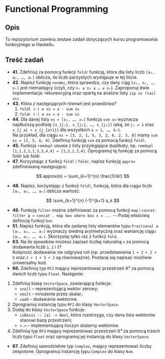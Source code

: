 # Functional Programming

## Opis
To repozytorium zawiera zestaw zadań dotyczących kursu programowania funkcyjnego w Haskellu.

## Treść zadań

- **41.** Zdefiniuj za pomocą funkcji `foldr` funkcję, która dla listy liczb `[a₁, a₂, …, aₙ]` oblicza, ile liczb parzystych występuje w tej liście.
- **42.** Napisz funkcję `nondec`, która sprawdza, czy dany ciąg `[x₁, x₂, …, xₙ]` jest niemalejący (czyli, czy `x₁ ≤ x₂ ≤ … ≤ xₙ`). Zaproponuj dwie implementacje: rekurencyjną oraz opartą na analizie listy `zip xs (tail xs)`.
- **43.** Która z następujących równań jest prawdziwa?  
  1. `foldl (-) e xs = e - sum xs`  
  2. `foldr (-) e xs = e - sum xs`
- **44.** Dla danej listy `xs = [x₁, …, xₙ]` funkcja `ssm xs` wyznacza najdłuższą podlistę `[x_{j₁}, x_{j₂}, …, x_{jₖ}]` taką, że `j₁ = 1` oraz `x_{j_a} < x_{j_{a+1}}` dla wszystkich `a = 1, …, k−1`.  
  Na przykład, dla ciągu `xs = [3, 2, 1, 5, 3, 2, 6, 2, 3, 8]` mamy `ssm xs = [3, 5, 6, 8]`. Zdefiniuj funkcję `ssm` za pomocą funkcji `foldl`.
- **45.** Funkcja `remdupl` usuwa z listy przylegające duplikaty, np. `remdupl [1,1,2,1,1,3,3,4,4] = [1,2,1,3,4]`. Oprogramuj tę funkcję za pomocą foldr lub foldl.
- **47.** Korzystając z funkcji `foldl` i `foldr`, napisz funkcję `approx` zdefiniowaną następująco:

$$
approx(n) = \sum_{k=1}^{n} \frac{1}{k!}
$$
- **48.** Napisz, korzystając z funkcji `foldl`, funkcję, która dla ciągu liczb `[a₁, a₂, …, aₙ]` oblicza wartość:

$$
\sum_{k=1}^{n} (-1)^{k+1} a_k
$$


- **49.** Funkcję `filter` można zdefiniować za pomocą funkcji `map` i `concat`:
 `filter p = concat . map box where box x = ...` -- Podaj właściwą definicję funkcji `box`
- **51.** Napisz funkcję, która dla zadanej listy elementów typu `Fractional a` `[a₁, a₂, …, aₙ]` wyznaczy średnią arytmetyczną oraz wariancję ciągu `(a₁, a₂, …, aₙ)`. Skorzystaj tylko raz z funkcji `fold`.
- **63.** Na ile sposobów możesz zapisać liczbę naturalną `n` za pomocą dodawania liczb `1`, `2` i `5`?  
Kolejność dodawania nie odgrywa roli (np. przedstawienia `1 + 2 + 2 + 5` oraz `2 + 1 + 5 + 2` są równoważne). Postaraj się napisać możliwie uniwersalny kod.
- **66.** Zdefiniuj typ `RF2` mający reprezentować przestrzeń ℝ² za pomocą dwóch liczb typu `Float`. Następnie:
1. Zdefiniuj klasę `VectorSpace`, zawierającą funkcje:
   - `vnull` – reprezentującą wektor zerowy;
   - `vmult` – mnożenie przez skalar;
   - `vadd` – dodawanie wektorów.
2. Oprogramuj instancję typu `RF2` do klasy `VectorSpace`.
3. Dodaj do klasy `VectorSpace` funkcje:
   - `isBasis :: [a] -> Bool`, która rozstrzyga, czy dana lista wektorów stanowi bazę przestrzeni;
   - `<.>` – implementującą iloczyn skalarny wektorów.
4. Zdefiniuj typ `RF3` mający reprezentować przestrzeń ℝ³ za pomocą trzech liczb typu `Float` oraz oprogramuj jej instancję do klasy `VectorSpace`.
- **67.** Zdefiniuj samodzielnie typ `Complex`, mający reprezentować liczby zespolone. Oprogramuj instancję typu `Complex` do klasy `Num`.
